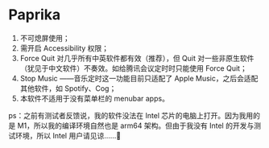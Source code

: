 # Paprika

1. 不可熄屏使用；
2. 需开启 Accessibility 权限；
3. Force Quit 对几乎所有中英软件都有效（推荐），但 Quit 对一些非原生软件（犹见于中文软件）不奏效。如给腾讯会议定时时只能使用 Force Quit；
4. Stop Music ——音乐定时这一功能目前只适配了 Apple Music，之后会适配其他软件，如 Spotify、Cog；
5. 本软件不适用于没有菜单栏的 menubar apps。

ps：之前有测试者反馈说，我的软件没法在 Intel 芯片的电脑上打开。因为我用的是 M1，所以我的编译环境自然也是 arm64 架构。但由于我没有 Intel 的开发与测试环境，所以 Intel 用户请见谅……🙏
